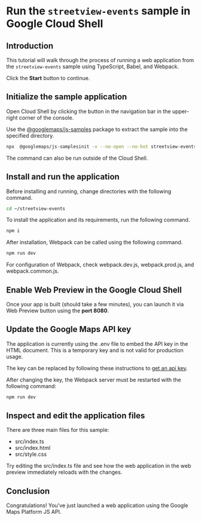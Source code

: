 # Run the `streetview-events` sample in Google Cloud Shell

<walkthrough-tutorial-duration duration="10"/>

## Introduction

This tutorial will walk through the process of running a web application from
the `streetview-events` sample using TypeScript, Babel, and Webpack.

Click the **Start** button to continue.

## Initialize the sample application

Open Cloud Shell by clicking the
<walkthrough-cloud-shell-icon></walkthrough-cloud-shell-icon> button in the
navigation bar in the upper-right corner of the console.

Use the [@googlemaps/js-samples](https://www.npmjs.com/package/@googlemaps/js-samples) package to 
extract the sample into the specified directory.

```bash
npx  @googlemaps/js-samplesinit -v --no-open --no-hot streetview-events ~/streetview-events
```

The command can also be run outside of the Cloud Shell.

## Install and run the application

Before installing and running, change directories with the following command.

```bash
cd ~/streetview-events
```

To install the application and its requirements, run the following command.

```bash
npm i
```

After installation, Webpack can be called using the following command.

```bash
npm run dev
```

For configuration of Webpack, check
<walkthrough-editor-open-file filePath="streetview-events/webpack.dev.js">webpack.dev.js</walkthrough-editor-open-file>,
<walkthrough-editor-open-file filePath="streetview-events/webpack.prod.js">webpack.prod.js</walkthrough-editor-open-file>,
and
<walkthrough-editor-open-file filePath="streetview-events/webpack.common.js">webpack.common.js</walkthrough-editor-open-file>.

## Enable Web Preview in the Google Cloud Shell

Once your app is built (should take a few minutes), you can launch it via
<walkthrough-spotlight-pointer target="cloudshell" spotlightId="devshell-web-preview-button">Web
Preview button</walkthrough-spotlight-pointer> using the **port 8080**.

## Update the Google Maps API key

The application is currently using the
<walkthrough-editor-open-file filePath="streetview-events/.env">.env</walkthrough-editor-open-file>
file to embed the API key in the HTML document. This is a temporary key and is
not valid for production usage.

The key can be replaced by following these instructions to
[get an api key](https://developers.google.com/maps/documentation/javascript/get-api-key).

After changing the key, the Webpack server must be restarted with the following
command:

```bash
npm run dev
```

## Inspect and edit the application files

There are three main files for this sample:

*   <walkthrough-editor-open-file filePath="streetview-events/src/index.ts">src/index.ts</walkthrough-editor-open-file>
*   <walkthrough-editor-open-file filePath="streetview-events/src/index.html">src/index.html</walkthrough-editor-open-file>
*   <walkthrough-editor-open-file filePath="streetview-events/src/style.css">src/style.css</walkthrough-editor-open-file>

Try editing the <walkthrough-editor-open-file filePath="streetview-events/src/index.ts">src/index.ts</walkthrough-editor-open-file> file and see how the web application in the web preview immediately reloads with the changes.

## Conclusion

<walkthrough-conclusion-trophy></walkthrough-conclusion-trophy>

Congratulations! You've just launched a web application using the Google Maps
Platform JS API.
